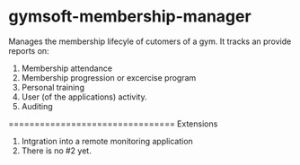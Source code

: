 gymsoft-membership-manager
============================

Manages the membership lifecyle of cutomers of a gym. It tracks an provide reports on:

1) Membership attendance 
2) Membership progression or excercise program
3) Personal training 
4) User (of the applications) activity.
5) Auditing 

================================
Extensions 
1) Intgration into a remote monitoring application
2) There is no #2 yet.
